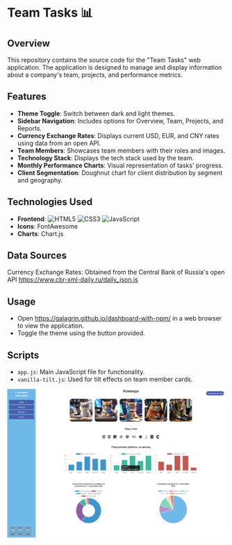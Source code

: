 # Team Tasks :bar_chart:

## Overview

This repository contains the source code for the "Team Tasks" web application. The application is designed to manage and display information about a company's team, projects, and performance metrics.

## Features

-   **Theme Toggle**: Switch between dark and light themes.
-   **Sidebar Navigation**: Includes options for Overview, Team, Projects, and Reports.
-   **Currency Exchange Rates**: Displays current USD, EUR, and CNY rates using data from an open API.
-   **Team Members**: Showcases team members with their roles and images.
-   **Technology Stack**: Displays the tech stack used by the team.
-   **Monthly Performance Charts**: Visual representation of tasks' progress.
-   **Client Segmentation**: Doughnut chart for client distribution by segment and geography.

## Technologies Used

-   **Frontend**: ![HTML5](https://img.icons8.com/color/48/000000/html-5.png) ![CSS3](https://img.icons8.com/color/48/000000/css3.png) ![JavaScript](https://img.icons8.com/color/48/000000/javascript.png)
-   **Icons**: FontAwesome
-   **Charts**: Chart.js

## Data Sources

Currency Exchange Rates: Obtained from the Central Bank of Russia's open API https://www.cbr-xml-daily.ru/daily_json.js

## Usage

-   Open https://galagrin.github.io/dashboard-with-npm/ in a web browser to view the application.
-   Toggle the theme using the button provided.

## Scripts

-   `app.js`: Main JavaScript file for functionality.
-   `vanilla-tilt.js`: Used for tilt effects on team member cards.

![Скрин](Screenshot.png)
